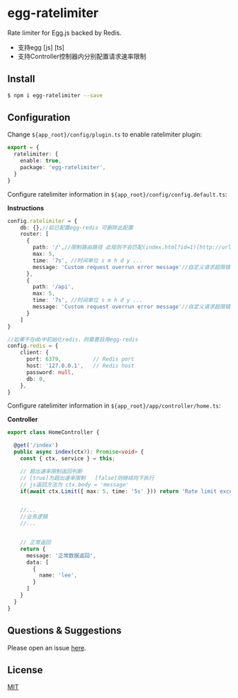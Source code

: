 # egg-ratelimiter

Rate limiter for Egg.js backed by Redis.

- 支持egg [js] [ts]
- 支持Controller控制器内分别配置请求速率限制

## Install

```bash
$ npm i egg-ratelimiter --save
```

## Configuration

Change `${app_root}/config/plugin.ts` to enable ratelimiter plugin:

```typescript
export = {
  ratelimiter: {
    enable: true,
    package: 'egg-ratelimiter',
  }
}
```

Configure ratelimiter information in `${app_root}/config/config.default.ts`:

**Instructions**

```typescript
config.ratelimiter = {
    db: {},//如已配置egg-redis 可删除此配置
    router: [
      {
        path: '/',//限制路由路径 此规则不会匹配(index.html?id=1)[http://url/index.html?id=1]
        max: 5,
        time: '7s', //时间单位 s m h d y ...
        message: 'Custom request overrun error message'//自定义请求超限错误信息
      },
      {
        path: '/api',
        max: 5,
        time: '7s', //时间单位 s m h d y ...
        message: 'Custom request overrun error message'//自定义请求超限错误信息
      }
    ]
}

//如果不在db中初始化redis，则需要启用egg-redis
config.redis = {
    client: {
      port: 6379,          // Redis port
      host: '127.0.0.1',   // Redis host
      password: null,
      db: 0,
    },
}
```

Configure ratelimiter information in `${app_root}/app/controller/home.ts`:

**Controller**

```typescript
export class HomeController {

  @get('/index')
  public async index(ctx?): Promise<void> {
    const { ctx, service } = this;

    // 超出速率限制返回判断
    // [true]为超出速率限制   [false]则继续向下执行
    // js返回方法为 ctx.body = 'message'
    if(await ctx.Limit({ max: 5, time: '5s' })) return 'Rate limit exceeded'


    //...
    //业务逻辑
    //...


    // 正常返回
    return {
      message: '正常数据返回',
      data: [
        {
          name: 'lee',
        }
      ]
    }
  }
}


```

## Questions & Suggestions

Please open an issue [here](https://github.com/eggjs/egg/issues).

## License

[MIT](LICENSE)
